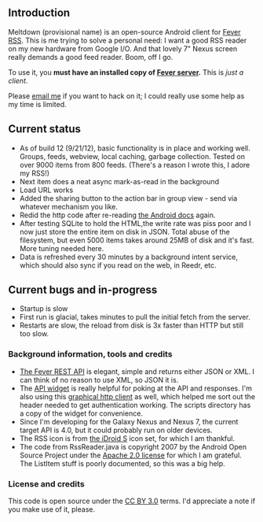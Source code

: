 ## Introduction
Meltdown (provisional name) is an open-source Android client for [Fever RSS](http://feedafever.com/). This is me trying to solve a personal need: I want a good RSS reader on my new hardware from Google I/O. And that lovely 7" Nexus screen really demands a good feed reader. Boom, off I go.

To use it, you **must have an installed copy of [Fever server](http://feedafever.com/).** This is *just a client*.

Please [email me](mailto:phubbard@gmail.com) if you want to hack on it; I could really use some help as my time is limited.

## Current status
* As of build 12 (9/21/12), basic functionality is in place and working well. Groups, feeds, webview, local caching, garbage collection. Tested on over 9000 items from 800 feeds. (There's a reason I wrote this, I adore my RSS!)
* Next item does a neat async mark-as-read in the background
* Load URL works
* Added the sharing button to the action bar in group view - send via whatever mechanism you like.
* Redid the http code after re-reading [the Android docs](http://developer.android.com/guide/components/processes-and-threads.html) again.
* After testing SQLite to hold the HTML,the write rate was piss poor and I now just store the entire item on disk in JSON. Total abuse of the filesystem, but even 5000 items takes around 25MB of disk and it's fast. More tuning needed here.
* Data is refreshed every 30 minutes by a background intent service, which should also sync if you read on the web, in Reedr, etc.

## Current bugs and in-progress
* Startup is slow
* First run is glacial, takes minutes to pull the initial fetch from the server.
* Restarts are slow, the reload from disk is 3x faster than HTTP but still too slow.

### Background information, tools and credits
* [The Fever REST API](http://feedafever.com/api) is elegant, simple and returns either JSON or XML. I can think of no reason to use XML, so JSON it is.
* The [API widget](https://github.com/phubbard/Meltdown/blob/master/scripts/api-widget.html) is really helpful for poking at the API and responses. I'm also using this [graphical http client](http://httpclient.uservoice.com/) as well, which helped me sort out the header needed to get authentication working. The scripts directory has a copy of the widget for convenience.
* Since I'm developing for the Galaxy Nexus and Nexus 7, the current target API is 4.0, but it could probably run on older devices.
* The RSS icon is from [the iDroid S](http://iiro.eu/idroids/) icon set, for which I am thankful.
* The code from RssReader.java is copyright 2007 by the Android Open Source Project under the [Apache 2.0 license](http://www.apache.org/licenses/LICENSE-2.0) for which I am grateful. The ListItem stuff is poorly documented, so this was a big help. 

### License and credits

This code is open source under the [CC BY 3.0](http://creativecommons.org/licenses/by/3.0/us/) terms. I'd appreciate a note if you make use of it, please.


